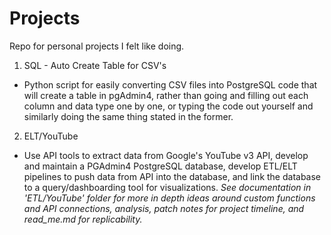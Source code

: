 # Projects
Repo for personal projects I felt like doing.

1. SQL - Auto Create Table for CSV's
- Python script for easily converting CSV files into PostgreSQL code that will create a table in pgAdmin4, rather than going and filling out each column and data type one by one, or typing the code out yourself and similarly doing the same thing stated in the former.

2. ELT/YouTube
- Use API tools to extract data from Google's YouTube v3 API, develop and maintain a PGAdmin4 PostgreSQL database, develop ETL/ELT pipelines to push data from API into the database, and link the database to a query/dashboarding tool for visualizations. *See documentation in 'ETL/YouTube' folder for more in depth ideas around custom functions and API connections, analysis, patch notes for project timeline, and read_me.md for replicability.*
